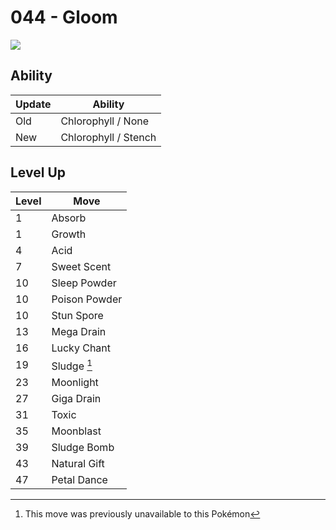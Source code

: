 # 044 - Gloom
![][044]

## Ability

Update | Ability
---    | ---
Old    | Chlorophyll / None
New    | Chlorophyll / Stench

## Level Up

Level | Move
---   | ---
  1   | Absorb
  1   | Growth
  4   | Acid
  7   | Sweet Scent
 10   | Sleep Powder
 10   | Poison Powder
 10   | Stun Spore
 13   | Mega Drain
 16   | Lucky Chant
 19   | Sludge [^1]
 23   | Moonlight
 27   | Giga Drain
 31   | Toxic
 35   | Moonblast
 39   | Sludge Bomb
 43   | Natural Gift
 47   | Petal Dance




[^1]: This move was previously unavailable to this Pokémon

[044]: ../img/pokemon/044.png
